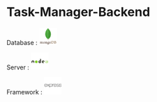 # Task-Manager-Backend

<div>
  <p>
    Database :     
    <img src="https://raw.githubusercontent.com/devicons/devicon/master/icons/mongodb/mongodb-original-wordmark.svg" alt="mongodb" width="40" height="40"/> 
  </p>

  <p>
    Server :     
   <img src="https://raw.githubusercontent.com/devicons/devicon/master/icons/nodejs/nodejs-original-wordmark.svg" alt="nodejs" width="40" height="40"/> 
  </p>

  <p>
    Framework :
    <img src="https://raw.githubusercontent.com/devicons/devicon/master/icons/express/express-original-wordmark.svg" alt="express" width="40" height="40"/>
   </p>
 </div>
